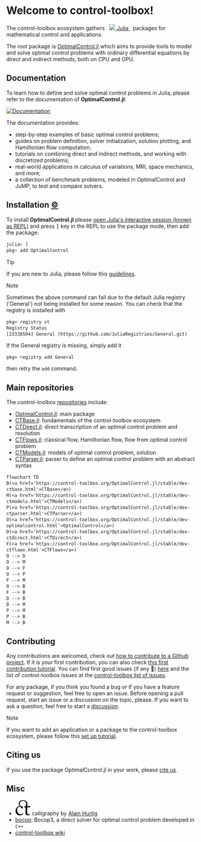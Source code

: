 # Welcome to control-toolbox!

The control-toolbox ecosystem gathers &nbsp;
<a href="https://julialang.org">
 <img src="https://raw.githubusercontent.com/JuliaLang/julia-logo-graphics/master/images/julia.ico" width="16em">
 Julia
</a> &nbsp; packages for mathematical control and applications. 

The root package is [OptimalControl.jl](https://github.com/control-toolbox/OptimalControl.jl) which aims to provide tools to model and solve optimal control problems with ordinary differential equations by direct and indirect methods, both on CPU and GPU.

## Documentation

To learn how to define and solve optimal control problems in Julia, please refer to the documentation of **OptimalControl.jl**:

[![Documentation](https://img.shields.io/badge/Documentation-OptimalControl.jl-blue)](http://control-toolbox.org/OptimalControl.jl)

The documentation provides:

- step-by-step examples of basic optimal control problems;
- guides on problem definition, solver initialization, solution plotting, and Hamiltonian flow computation;
- tutorials on combining direct and indirect methods, and working with discretized problems;
- real-world applications in calculus of variations, MRI, space mechanics, and more;
- a collection of benchmark problems, modeled in OptimalControl and JuMP, to test and compare solvers.

## Installation [©](https://github.com/JuliaSmoothOptimizers/ADNLPModels.jl?tab=readme-ov-file#installation)

To install **OptimalControl.jl** please <a href="https://docs.julialang.org/en/v1/manual/getting-started/">open
Julia's interactive session (known as REPL)</a> and press <kbd>]</kbd> key in the REPL to use the package mode, then add the package:

```julia
julia> ]
pkg> add OptimalControl
```

> [!TIP]
> If you are new to Julia, please follow this [guidelines](https://github.com/orgs/control-toolbox/discussions/64).

> [!NOTE]
> Sometimes the above command can fail due to the default Julia registry ('General') not being installed for some reason.
> You can check that the registry is installed with
> 
> ```shell
> pkg> registry st
> Registry Status 
> [23338594] General (https://github.com/JuliaRegistries/General.git)
> ```
> 
> If the General registry is missing, simply add it
> 
> ```shell
> pkg> registry add General
> ```
> 
> then retry the `add` command.

## Main repositories

The control-toolbox [repositories](https://github.com/orgs/control-toolbox/repositories?type=all) include:

* [OptimalControl.jl](https://github.com/control-toolbox/OptimalControl.jl): main package
* [CTBase.jl](https://github.com/control-toolbox/CTBase.jl): fundamentals of the control-toolbox ecosystem
* [CTDirect.jl](https://github.com/control-toolbox/CTDirect.jl): direct transcription of an optimal control problem and resolution
* [CTFlows.jl](https://github.com/control-toolbox/CTFlows.jl): classical flow, Hamiltonian flow, flow from optimal control problem
* [CTModels.jl](https://github.com/control-toolbox/CTModels.jl): models of optimal control problem, solution
* [CTParser.jl](https://github.com/control-toolbox/CTParser.jl): parser to define an optimal control problem with an abstract syntax

```mermaid
flowchart TD
B(<a href='https://control-toolbox.org/OptimalControl.jl/stable/dev-ctbase.html'>CTBase</a>)
M(<a href='https://control-toolbox.org/OptimalControl.jl/stable/dev-ctmodels.html'>CTModels</a>)
P(<a href='https://control-toolbox.org/OptimalControl.jl/stable/dev-ctparser.html'>CTParser</a>)
O(<a href='https://control-toolbox.org/OptimalControl.jl/stable/dev-optimalcontrol.html'>OptimalControl</a>)
D(<a href='https://control-toolbox.org/OptimalControl.jl/stable/dev-ctdirect.html'>CTDirect</a>)
F(<a href='https://control-toolbox.org/OptimalControl.jl/stable/dev-ctflows.html'>CTFlows</a>)
O --> D
O --> M
O --> F
O --> P
F --> M
O --> B
F --> B
D --> B
D --> M
P --> M
P --> B
M --> B
```

## Contributing

[issue-url]: https://github.com/issues?q=is%3Aopen%20is%3Aissue%20user%3Acontrol-toolbox%20archived%3Afalse%20-repo%3Acontrol-toolbox%2Fbocop
[first-good-issue-url]: https://github.com/issues?q=is%3Aopen+is%3Aissue+user%3Acontrol-toolbox+archived%3Afalse+-repo%3Acontrol-toolbox%2Fbocop+label%3A"good+first+issue"

Any contributions are welcomed, check out [how to contribute to a Github project](https://docs.github.com/en/get-started/exploring-projects-on-github/contributing-to-a-project). 
If it is your first contribution, you can also check [this first contribution tutorial](https://github.com/firstcontributions/first-contributions).
You can find first good issues (if any 🙂) [here][first-good-issue-url] and the list of control-toolbox issues at the [control-toolbox list of issues][issue-url].

For any package, if you think you found a bug or if you have a feature request or suggestion, feel free to open an issue.
Before opening a pull request, start an issue or a discussion on the topic, please.
If you want to ask a question, feel free to start a [discussion](https://github.com/orgs/control-toolbox/discussions).

>[!NOTE]
> If you want to add an application or a package to the control-toolbox ecosystem, please follow this [set up tutorial](https://github.com/orgs/control-toolbox/discussions/65).

## Citing us

If you use the package OptimalControl.jl in your work, please [cite us](https://github.com/control-toolbox/OptimalControl.jl?tab=readme-ov-file#citing-us).

## Misc

- <img src="https://github.com/control-toolbox/control-toolbox.github.io/blob/main/assets/img/ct-logo.svg" alt="ct logo" width=40> calligraphy by [Alain Hurtig](https://www.alain.les-hurtig.org)
- [bocop](https://github.com/control-toolbox/bocop): Bocop3, a direct solver for optimal control problem developed in `C++`
- [control-toolbox wiki](https://github.com/control-toolbox/control-toolbox.github.io/wiki)
